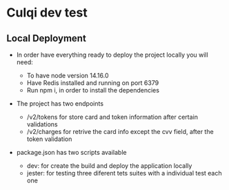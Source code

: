 # Culqi dev test
## Local Deployment
-   In order have everything ready to deploy the project locally you will need:
    - To have node version 14.16.0
    - Have Redis installed and running on port 6379
    - Run npm i, in order to install the dependencies

- The project has two endpoints
    - /v2/tokens for store card and token information after certain validations
    - /v2/charges for retrive the card info except the cvv field, after the token validation

- package.json has two scripts available
    - dev: for create the build and deploy the application locally
    - jester: for testing three diferent tets suites with a individual test each one